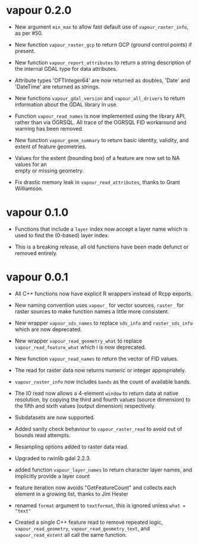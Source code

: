 # vapour 0.2.0

* New argument `min_max` to allow fast default use of `vapour_raster_info`, as per #50. 

* New function `vapour_raster_gcp` to return GCP (ground control points) if present. 

* New function `vapour_report_attributes` to return a string description of the internal
 GDAL type for data attributes. 
 
* Attribute types 'OFTInteger64' are now returned as doubles, 'Date' and 'DateTime' are  returned as strings. 

* New functions `vapour_gdal_version` and `vapour_all_drivers` to return information about the GDAL library in use. 

* Function `vapour_read_names` is now implemented using the library API, rather than via OGRSQL. 
 All trace of the OGRSQL FID workaround and warning has been removed. 

* New function `vapour_geom_summary` to return basic identity, validity, and extent of feature geometries. 

* Values for the extent (bounding box) of a feature are now set to NA values for an  
 empty or missing geometry. 

* Fix drastic memory leak in `vapour_read_attributes`, thanks to Grant Williamson. 

# vapour 0.1.0

* Functions that include a `layer` index now accept a layer name which is used to find the (0-based) layer index. 

* This is a breaking release, all old functions have been made defunct or removed entirely. 

# vapour 0.0.1

* All C++ functions now have explicit R wrappers instead of Rcpp exports. 

* New naming convention uses `vapour_` for vector sources, `raster_` for raster sources 
 to make function names a little more consistent. 

* New wrapper `vapour_sds_names` to replace `sds_info` and `raster_sds_info` which are now deprecated. 

* New wrapper `vapour_read_geometry_what` to replace `vapour_read_feature_what` which i  is now deprecated. 

* New function  `vapour_read_names` to return the vector of FID values. 

* The read for raster data now returns numeric or integer appropriately. 

* `vapour_raster_info` now includes `bands` as the count of available bands. 

* The IO read now allows a 4-element `window` to return data at native resolution, by
 copying the third and fourth values (source dimension) to the fifth and sixth values
 (output dimension) respectively. 
 
* Subdatasets are now supported. 

* Added sanity check behaviour to `vapour_raster_read` to avoid out of bounds read attempts. 

* Resampling options added to raster data read. 

* Upgraded to rwinlib gdal 2.2.3. 

* added function `vapour_layer_names` to return character layer names, and
 implicitly provide a layer count

* feature iteration now avoids "GetFeatureCount" and collects each element
 in a growing list, thanks to Jim Hester

* renamed `format` argument to `textformat`, this is ignored unless `what = "text"`

* Created a single C++ feature read to remove repeated logic, `vapour_read_geometry`, `vapour_read_geometry_text`,  and `vapour_read_extent` all call the same function. 

